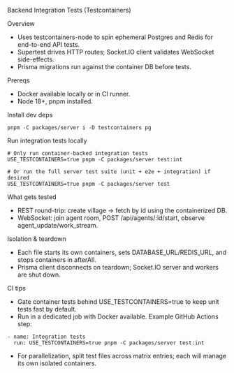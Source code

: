 Backend Integration Tests (Testcontainers)

Overview
- Uses testcontainers-node to spin ephemeral Postgres and Redis for end-to-end API tests.
- Supertest drives HTTP routes; Socket.IO client validates WebSocket side-effects.
- Prisma migrations run against the container DB before tests.

Prereqs
- Docker available locally or in CI runner.
- Node 18+, pnpm installed.

Install dev deps
```
pnpm -C packages/server i -D testcontainers pg
```

Run integration tests locally
```
# Only run container-backed integration tests
USE_TESTCONTAINERS=true pnpm -C packages/server test:int

# Or run the full server test suite (unit + e2e + integration) if desired
USE_TESTCONTAINERS=true pnpm -C packages/server test
```

What gets tested
- REST round-trip: create village → fetch by id using the containerized DB.
- WebSocket: join agent room, POST /api/agents/:id/start, observe agent_update/work_stream.

Isolation & teardown
- Each file starts its own containers, sets DATABASE_URL/REDIS_URL, and stops containers in afterAll.
- Prisma client disconnects on teardown; Socket.IO server and workers are shut down.

CI tips
- Gate container tests behind USE_TESTCONTAINERS=true to keep unit tests fast by default.
- Run in a dedicated job with Docker available. Example GitHub Actions step:
```
- name: Integration tests
  run: USE_TESTCONTAINERS=true pnpm -C packages/server test:int
```
- For parallelization, split test files across matrix entries; each will manage its own isolated containers.

